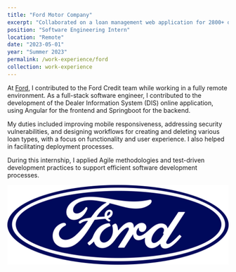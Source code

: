 ```yaml
---
title: "Ford Motor Company"
excerpt: "Collaborated on a loan management web application for 2800+ dealerships nationwide."
position: "Software Engineering Intern"
location: "Remote"
date: "2023-05-01"
year: "Summer 2023"
permalink: /work-experience/ford
collection: work-experience
---
```


At [Ford](https://ford.com), I contributed to the Ford Credit team while working in a fully remote environment. As a full-stack software engineer, I contributed to the development of the Dealer Information System (DIS) online application, using Angular for the frontend and Springboot for the backend.

My duties included improving mobile responsiveness, addressing security vulnerabilities, and designing workflows for creating and deleting various loan types, with a focus on functionality and user experience. I also helped in facilitating deployment processes.

During this internship, I applied Agile methodologies and test-driven development practices to support efficient software development processes.

<img src="/images/ford_logo.png">
